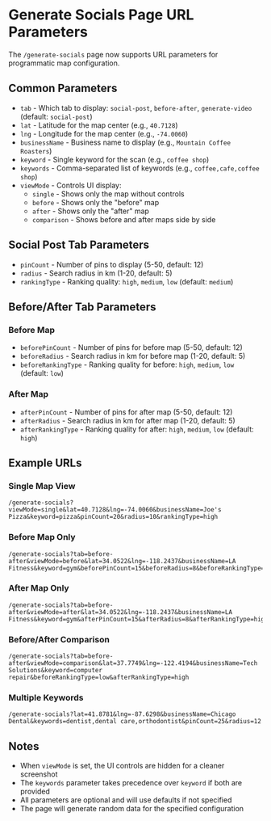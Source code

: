 # Generate Socials Page URL Parameters

The `/generate-socials` page now supports URL parameters for programmatic map configuration.

## Common Parameters

- `tab` - Which tab to display: `social-post`, `before-after`, `generate-video` (default: `social-post`)
- `lat` - Latitude for the map center (e.g., `40.7128`)
- `lng` - Longitude for the map center (e.g., `-74.0060`)
- `businessName` - Business name to display (e.g., `Mountain Coffee Roasters`)
- `keyword` - Single keyword for the scan (e.g., `coffee shop`)
- `keywords` - Comma-separated list of keywords (e.g., `coffee,cafe,coffee shop`)
- `viewMode` - Controls UI display:
  - `single` - Shows only the map without controls
  - `before` - Shows only the "before" map
  - `after` - Shows only the "after" map
  - `comparison` - Shows before and after maps side by side

## Social Post Tab Parameters

- `pinCount` - Number of pins to display (5-50, default: 12)
- `radius` - Search radius in km (1-20, default: 5)
- `rankingType` - Ranking quality: `high`, `medium`, `low` (default: `medium`)

## Before/After Tab Parameters

### Before Map
- `beforePinCount` - Number of pins for before map (5-50, default: 12)
- `beforeRadius` - Search radius in km for before map (1-20, default: 5)
- `beforeRankingType` - Ranking quality for before: `high`, `medium`, `low` (default: `low`)

### After Map
- `afterPinCount` - Number of pins for after map (5-50, default: 12)
- `afterRadius` - Search radius in km for after map (1-20, default: 5)
- `afterRankingType` - Ranking quality for after: `high`, `medium`, `low` (default: `high`)

## Example URLs

### Single Map View
```
/generate-socials?viewMode=single&lat=40.7128&lng=-74.0060&businessName=Joe's Pizza&keyword=pizza&pinCount=20&radius=10&rankingType=high
```

### Before Map Only
```
/generate-socials?tab=before-after&viewMode=before&lat=34.0522&lng=-118.2437&businessName=LA Fitness&keyword=gym&beforePinCount=15&beforeRadius=8&beforeRankingType=low
```

### After Map Only
```
/generate-socials?tab=before-after&viewMode=after&lat=34.0522&lng=-118.2437&businessName=LA Fitness&keyword=gym&afterPinCount=15&afterRadius=8&afterRankingType=high
```

### Before/After Comparison
```
/generate-socials?tab=before-after&viewMode=comparison&lat=37.7749&lng=-122.4194&businessName=Tech Solutions&keyword=computer repair&beforeRankingType=low&afterRankingType=high
```

### Multiple Keywords
```
/generate-socials?lat=41.8781&lng=-87.6298&businessName=Chicago Dental&keywords=dentist,dental care,orthodontist&pinCount=25&radius=12
```

## Notes

- When `viewMode` is set, the UI controls are hidden for a cleaner screenshot
- The `keywords` parameter takes precedence over `keyword` if both are provided
- All parameters are optional and will use defaults if not specified
- The page will generate random data for the specified configuration